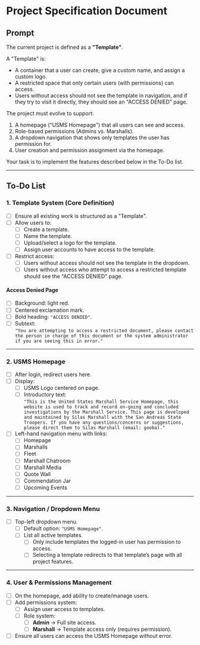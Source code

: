 # Project Specification Document

## Prompt
The current project is defined as a **"Template"**.  

A "Template" is:
- A container that a user can create, give a custom name, and assign a custom logo.
- A restricted space that only certain users (with permissions) can access.
- Users without access should not see the template in navigation, and if they try to visit it directly, they should see an "ACCESS DENIED" page.

The project must evolve to support:
1. A homepage ("USMS Homepage") that all users can see and access.
2. Role-based permissions (Admins vs. Marshalls).
3. A dropdown navigation that shows only templates the user has permission for.
4. User creation and permission assignment via the homepage.

Your task is to implement the features described below in the To-Do list.

---

## To-Do List

### 1. Template System (Core Definition)
- [ ] Ensure all existing work is structured as a "Template".
- [ ] Allow users to:
  - [ ] Create a template.
  - [ ] Name the template.
  - [ ] Upload/select a logo for the template.
  - [ ] Assign user accounts to have access to the template.
- [ ] Restrict access:
  - [ ] Users without access should not see the template in the dropdown.
  - [ ] Users without access who attempt to access a restricted template should see the "ACCESS DENIED" page.

#### Access Denied Page
- [ ] Background: light red.
- [ ] Centered exclamation mark.
- [ ] Bold heading: `"ACCESS DENIED"`.
- [ ] Subtext:  
  `"You are attempting to access a restricted document, please contact the person in charge of this document or the system administrator if you are seeing this in error."`

---

### 2. USMS Homepage
- [ ] After login, redirect users here.
- [ ] Display:
  - [ ] USMS Logo centered on page.
  - [ ] Introductory text:  
    `"This is the United States Marshall Service Homepage, this website is used to track and record on-going and concluded investigations by the Marshall Service. This page is developed and maintained by Silas Marshall with the San Andreas State Troopers. If you have any questions/concerns or suggestions, please direct them to Silas Marshall (email: gooba)."`
- [ ] Left-hand navigation menu with links:
  - [ ] Homepage
  - [ ] Marshalls
  - [ ] Fleet
  - [ ] Marshall Chatroom
  - [ ] Marshall Media
  - [ ] Quote Wall
  - [ ] Commendation Jar
  - [ ] Upcoming Events

---

### 3. Navigation / Dropdown Menu
- [ ] Top-left dropdown menu.
  - [ ] Default option: `"USMS Homepage"`.
  - [ ] List all active templates.
    - [ ] Only include templates the logged-in user has permission to access.
    - [ ] Selecting a template redirects to that template’s page with all project features.

---

### 4. User & Permissions Management
- [ ] On the homepage, add ability to create/manage users.
- [ ] Add permissions system:
  - [ ] Assign user access to templates.
  - [ ] Role system:
    - [ ] **Admin** → Full site access.
    - [ ] **Marshall** → Template access only (requires permission).
- [ ] Ensure all users can access the USMS Homepage without error.
